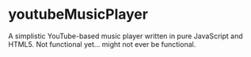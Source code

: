 # youtubeMusicPlayer
A simplistic YouTube-based music player written in pure JavaScript and HTML5.
Not functional yet... might not ever be functional.
